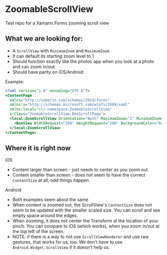 # ZoomableScrollView
Test repo for a Xamarin.Forms zooming scroll view

## What we are looking for:
- A `ScrollView` with `MinimumZoom` and `MaximumZoom`
- It can default its starting zoom level to 1
- Should function exactly like the photos app when you look at a photo and can zoom in/out
- Should have parity on iOS/Android

Example:
```xml
<?xml version="1.0" encoding="UTF-8"?>
<ContentPage 
  xmlns="http://xamarin.com/schemas/2014/forms" 
  xmlns:x="http://schemas.microsoft.com/winfx/2009/xaml" 
  xmlns:local="clr-namespace:ZoomableScrollView" 
  x:Class="ZoomableScrollView.BoxScrollPage">
  <local:ZoomScrollView Orientation="Both" MaximumZoom="2" MinimumZoom=".5">
    <BoxView WidthRequest="200" HeightRequest="200" BackgroundColor="Red" HorizontalOptions="Center" VerticalOptions="Center"/>
  </local:ZoomScrollView>  
</ContentPage>
```

## Where it is right now

iOS
- Content larger than screen - just needs to center as you zoom out
- Content smaller than screen - does not seem to have the correct `ContentSize` at all, odd things happen

Android
- Both examples seem about the same
- When content is zoomed out, the ScrollView's `ContentSize` does not seem to be updated with the smaller scaled size. You can scroll and see empty space around the edges.
- When zooming, it does not center the Transform at the location of your pinch. You can compare to iOS (which works), when you zoom in/out at the top left of the screen.
- NOTE: if there is a way to not use `ScrollViewRenderer` and use raw gestures, that works for us, too. We don't have to use `Android.Widget.ScrollView` if it doesn't help us.
